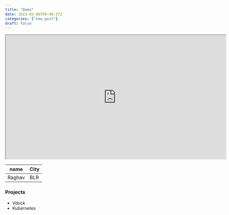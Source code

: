 ```yaml
---
title: "Demo"
date: 2023-03-06T09:40:37Z
categories: ["new_post"]
draft: false
---
```


<iframe width="720" height="405"
  src="https://www.youtube.com/embed/tgbNymZ7vqY">
</iframe>


  name  |  City  |
  -------------- |---------------- |
Raghav  |  BLR  |

### Projects
* Vdock
* Kubernetes